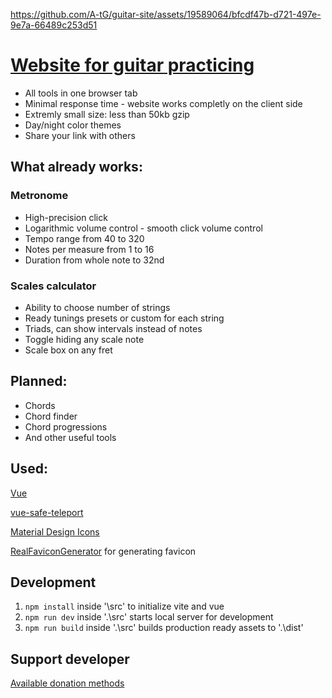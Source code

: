 https://github.com/A-tG/guitar-site/assets/19589064/bfcdf47b-d721-497e-9e7a-66489c253d51


# [Website for guitar practicing](https://a-tg.github.io)
* All tools in one browser tab
* Minimal response time - website works completly on the client side
* Extremly small size: less than 50kb gzip
* Day/night color themes
* Share your link with others
## What already works:
### Metronome
* High-precision click 
* Logarithmic volume control - smooth click volume control
* Tempo range from 40 to 320
* Notes per measure from 1 to 16
* Duration from whole note to 32nd
### Scales calculator
* Ability to choose number of strings
* Ready tunings presets or custom for each string
* Triads, can show intervals instead of notes
* Toggle hiding any scale note
* Scale box on any fret
## Planned:
 * Chords
 * Chord finder
 * Chord progressions
 * And other useful tools

## Used:
 [Vue](https://vuejs.org)
 
 [vue-safe-teleport](https://github.com/Akryum/vue-safe-teleport)
 
 [Material Design Icons](https://pictogrammers.com/library/mdi/)
 
 [RealFaviconGenerator](https://realfavicongenerator.net/) for generating favicon

## Development
1. `npm install` inside '\src' to initialize vite and vue
1. `npm run dev` inside '.\src' starts local server for development
1. `npm run build` inside '.\src' builds production ready assets to '.\dist'

## Support developer
[Available donation methods](https://taplink.cc/atgdev)
